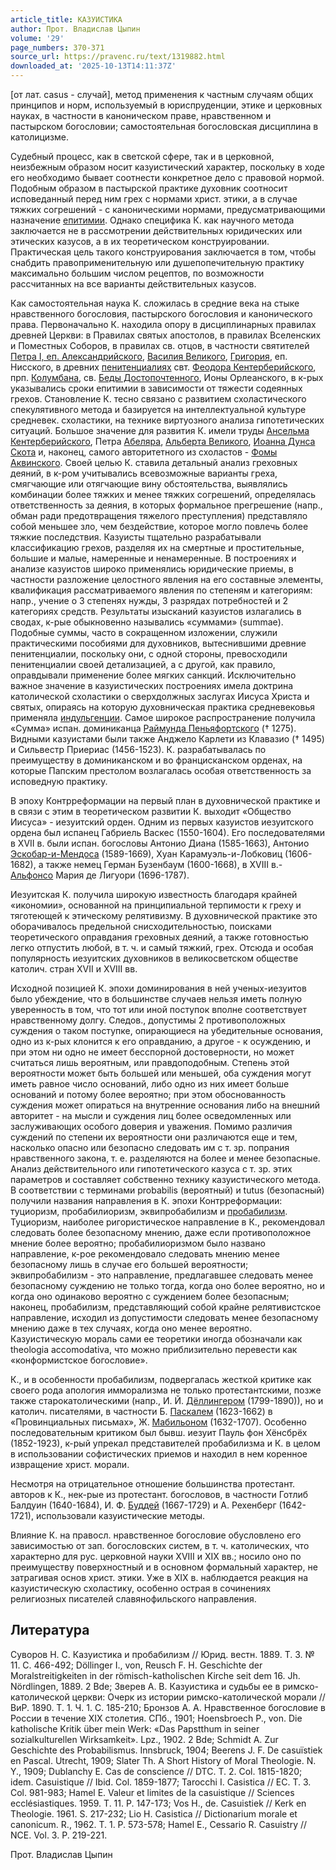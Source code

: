 ```yaml
---
article_title: КАЗУИСТИКА
author: Прот. Владислав Цыпин
volume: '29'
page_numbers: 370-371
source_url: https://pravenc.ru/text/1319882.html
downloaded_at: '2025-10-13T14:11:37Z'
---
```


[от лат. casus - случай], метод применения к частным случаям общих принципов и норм, используемый в юриспруденции, этике и церковных науках, в частности в каноническом праве, нравственном и пастырском богословии; самостоятельная богословская дисциплина в католицизме.

Судебный процесс, как в светской сфере, так и в церковной, неизбежным образом носит казуистический характер, поскольку в ходе его необходимо бывает соотнести конкретное дело с правовой нормой. Подобным образом в пастырской практике духовник соотносит исповеданный перед ним грех с нормами христ. этики, а в случае тяжких согрешений - с каноническими нормами, предусматривающими назначение [епитимии](https://pravenc.ru/text/Епитимия.html). Однако специфика К. как научного метода заключается не в рассмотрении действительных юридических или этических казусов, а в их теоретическом конструировании. Практическая цель такого конструирования заключается в том, чтобы снабдить правоприменительную или душепопечительную практику максимально большим числом рецептов, по возможности рассчитанных на все варианты действительных казусов.

Как самостоятельная наука К. сложилась в средние века на стыке нравственного богословия, пастырского богословия и канонического права. Первоначально К. находила опору в дисциплинарных правилах древней Церкви: в Правилах святых апостолов, в правилах Вселенских и Поместных Соборов, в правилах св. отцов, в частности святителей [Петра I, еп. Александрийского](<https://pravenc.ru/text/Петра I  еп  Александрийского.html>), [Василия Великого](<https://pravenc.ru/text/ВАСИЛИЙ ВЕЛИКИЙ.html>), [Григория](https://pravenc.ru/text/Григорий.html), еп. Нисского, в древних [пенитенциалиях](https://pravenc.ru/text/пенитенциалиях.html) свт. [Феодора Кентерберийского](<https://pravenc.ru/text/Феодора Кентерберийского.html>), прп. [Колумбана](https://pravenc.ru/text/Колумбан.html), св. [Беды Достопочтенного](<https://pravenc.ru/text/Беда Достопочтенный.html>), Ионы Орлеанского, в к-рых указывались сроки епитимии в зависимости от тяжести содеянных грехов. Становление К. тесно связано с развитием схоластического спекулятивного метода и базируется на интеллектуальной культуре средневек. схоластики, на технике виртуозного анализа гипотетических ситуаций. Большое значение для развития К. имели труды [Ансельма Кентерберийского](<https://pravenc.ru/text/Ансельма Кентерберийского.html>), Петра [Абеляра](https://pravenc.ru/text/Абеляр.html), [Альберта Великого](<https://pravenc.ru/text/Альберта Великого.html>), [Иоанна Дунса Скота](<https://pravenc.ru/text/Иоанн Дунс Скот.html>) и, наконец, самого авторитетного из схоластов - [Фомы Аквинского](<https://pravenc.ru/text/Фома Аквинский.html>). Своей целью К. ставила детальный анализ греховных деяний, в к-ром учитывались всевозможные варианты греха, смягчающие или отягчающие вину обстоятельства, выявлялись комбинации более тяжких и менее тяжких согрешений, определялась ответственность за деяния, в которых формальное прегрешение (напр., обман ради предотвращения тяжелого преступления) представляло собой меньшее зло, чем бездействие, которое могло повлечь более тяжкие последствия. Казуисты тщательно разрабатывали классификацию грехов, разделяя их на смертные и простительные, большие и малые, намеренные и ненамеренные. В построениях и анализе казуистов широко применялись юридические приемы, в частности разложение целостного явления на его составные элементы, квалификация рассматриваемого явления по степеням и категориям: напр., учение о 3 степенях нужды, 3 разрядах потребностей и 2 категориях средств. Результаты изысканий казуистов излагались в сводах, к-рые обыкновенно назывались «суммами» (summae). Подобные суммы, часто в сокращенном изложении, служили практическими пособиями для духовников, вытеснившими древние пенитенциалии, поскольку они, с одной стороны, превосходили пенитенциалии своей детализацией, а с другой, как правило, оправдывали применение более мягких санкций. Исключительно важное значение в казуистических построениях имела доктрина католической схоластики о сверхдолжных заслугах Иисуса Христа и святых, опираясь на которую духовническая практика средневековья применяла [индульгенции](https://pravenc.ru/text/индульгенции.html). Самое широкое распространение получила «Сумма» испан. доминиканца [Раймунда Пеньяфортского](<https://pravenc.ru/text/Раймунда Пеньяфортского.html>) († 1275). Видными казуистами были также Анджело Карлети из Клавазио († 1495) и Сильвестр Приериас (1456-1523). К. разрабатывалась по преимуществу в доминиканском и во францисканском орденах, на которые Папским престолом возлагалась особая ответственность за исповедную практику.

В эпоху Контрреформации на первый план в духовнической практике и в связи с этим в теоретическом развитии К. выходит «Общество Иисуса» - иезуитский орден. Одним из первых казуистов иезуитского ордена был испанец Габриель Васкес (1550-1604). Его последователями в XVII в. были испан. богословы Антонио Диана (1585-1663), Антонио [Эскобар-и-Мендоса](https://pravenc.ru/text/Эскобар-и-Мендоса.html) (1589-1669), Хуан Карамуэль-и-Лобковиц (1606-1682), а также немец Герман Бузенбаум (1600-1668), в XVIII в.- [Альфонсо](https://pravenc.ru/text/Альфонсо.html) Мария де Лигуори (1696-1787).

Иезуитская К. получила широкую известность благодаря крайней «икономии», основанной на принципиальной терпимости к греху и тяготеющей к этическому релятивизму. В духовнической практике это оборачивалось предельной снисходительностью, поисками теоретического оправдания греховных деяний, а также готовностью легко отпустить любой, в т. ч. и самый тяжкий, грех. Отсюда и особая популярность иезуитских духовников в великосветском обществе католич. стран XVII и XVIII вв.

Исходной позицией К. эпохи доминирования в ней ученых-иезуитов было убеждение, что в большинстве случаев нельзя иметь полную уверенность в том, что тот или иной поступок вполне соответствует нравственному долгу. Следов., допустимы 2 противоположных суждения о таком поступке, опирающиеся на убедительные основания, одно из к-рых клонится к его оправданию, а другое - к осуждению, и при этом ни одно не имеет бесспорной достоверности, но может считаться лишь вероятным, или правдоподобным. Степень этой вероятности может быть большей или меньшей, оба суждения могут иметь равное число оснований, либо одно из них имеет больше оснований и потому более вероятно; при этом обоснованность суждения может опираться на внутренние основания либо на внешний авторитет - на мысли и суждения лиц более осведомленных или заслуживающих особого доверия и уважения. Помимо различия суждений по степени их вероятности они различаются еще и тем, насколько опасно или безопасно следовать им с т. зр. попрания нравственного закона, т. е. разделяются на более и менее безопасные. Анализ действительного или гипотетического казуса с т. зр. этих параметров и составляет собственно технику казуистического метода. В соответствии с терминами probabilis (вероятный) и tutus (безопасный) получили названия направления в К. эпохи Контрреформации: туциоризм, пробабилиоризм, эквипробабилизм и [пробабилизм](https://pravenc.ru/text/пробабилизм.html). Туциоризм, наиболее ригористическое направление в К., рекомендовал следовать более безопасному мнению, даже если противоположное мнение более вероятно; пробабилиоризмом было названо направление, к-рое рекомендовало следовать мнению менее безопасному лишь в случае его большей вероятности; эквипробабилизм - это направление, предлагавшее следовать менее безопасному суждению не только тогда, когда оно более вероятно, но и когда оно одинаково вероятно с суждением более безопасным; наконец, пробабилизм, представляющий собой крайне релятивистское направление, исходил из допустимости следовать менее безопасному мнению даже в тех случаях, когда оно менее вероятно. Казуистическую мораль сами ее теоретики иногда обозначали как theologia accomodativa, что можно приблизительно перевести как «конформистское богословие».

К., и в особенности пробабилизм, подвергалась жесткой критике как своего рода апология имморализма не только протестантскими, позже также старокатолическими (напр., И. Й. [Дёллингером](https://pravenc.ru/text/Дёллингером.html) (1799-1890)), но и католич. писателями, в частности Б. [Паскалем](https://pravenc.ru/text/Паскалем.html) (1623-1662) в «Провинциальных письмах», Ж. [Мабильоном](https://pravenc.ru/text/Мабильоном.html) (1632-1707). Особенно последовательным критиком был бывш. иезуит Пауль фон Хёнсбрёх (1852-1923), к-рый упрекал представителей пробабилизма и К. в целом в использовании софистических приемов и находил в нем коренное извращение христ. морали.

Несмотря на отрицательное отношение большинства протестант. авторов к К., нек-рые из протестант. богословов, в частности Готлиб Балдуин (1640-1684), И. Ф. [Буддей](https://pravenc.ru/text/Буддей.html) (1667-1729) и А. Рехенберг (1642-1721), использовали казуистические методы.

Влияние К. на правосл. нравственное богословие обусловлено его зависимостью от зап. богословских систем, в т. ч. католических, что характерно для рус. церковной науки XVIII и XIX вв.; носило оно по преимуществу поверхностный и в основном формальный характер, не затрагивая основ христ. этики. Уже в XIX в. наблюдается реакция на казуистическую схоластику, особенно острая в сочинениях религиозных писателей славянофильского направления.

## Литература

Суворов Н. С. Казуистика и пробабилизм // Юрид. вестн. 1889. Т. 3. № 11. С. 466-492; Döllinger I., von, Reusch F. H. Geschichte der Moralstreitigkeiten in der römisch-katholischen Kirche seit dem 16. Jh. Nördlingen, 1889. 2 Bde; Зверев А. В. Казуистика и судьбы ее в римско-католической церкви: Очерк из истории римско-католической морали // ВиР. 1890. Т. 1. Ч. 1. С. 185-210; Бронзов А. А. Нравственное богословие в России в течение XIX столетия. СПб., 1901; Hoensbroech P., von. Die katholische Kritik über mein Werk: «Das Papstthum in seiner sozialkulturellen Wirksamkeit». Lpz., 1902. 2 Bde; Schmidt A. Zur Geschichte des Probabilismus. Innsbruck, 1904; Beerens J. F. De casuïstiek en Pascal. Utrecht, 1909; Slater Th. A Short History of Moral Theologie. N. Y., 1909; Dublanchy E. Cas de conscience // DTC. T. 2. Col. 1815-1820; idem. Casuistique // Ibid. Col. 1859-1877; Tarocchi I. Casistica // EC. T. 3. Col. 981-983; Hamel E. Valeur et limites de la casuistique // Sciences ecclésiastiques. 1959. T. 11. P. 147-173; Vos H., de. Casuistiek // Kerk en Theologie. 1961. S. 217-232; Lio H. Casistica // Dictionarium morale et canonicum. R., 1962. T. 1. P. 573-578; Hamel E., Cessario R. Casuistry // NCE. Vol. 3. P. 219-221.

Прот. Владислав Цыпин
